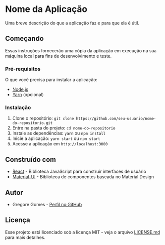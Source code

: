 # Nome da Aplicação

Uma breve descrição do que a aplicação faz e para que ela é útil.

## Começando

Essas instruções fornecerão uma cópia da aplicação em execução na sua máquina local para fins de desenvolvimento e teste.

### Pré-requisitos

O que você precisa para instalar a aplicação:
- [Node.js](https://nodejs.org/)
- [Yarn](https://yarnpkg.com/) (opcional)

### Instalação

1. Clone o repositório: `git clone https://github.com/seu-usuario/nome-do-repositorio.git`
2. Entre na pasta do projeto: `cd nome-do-repositorio`
3. Instale as dependências: `yarn` ou `npm install`
4. Inicie a aplicação: `yarn start` ou `npm start`
5. Acesse a aplicação em `http://localhost:3000`

## Construído com

- [React](https://reactjs.org/) - Biblioteca JavaScript para construir interfaces de usuário
- [Material-UI](https://material-ui.com/) - Biblioteca de componentes baseada no Material Design

## Autor

- Gregore Gomes - [Perfil no GitHub](https://github.com/GregoreGomes)

## Licença

Esse projeto está licenciado sob a licença MIT - veja o arquivo [LICENSE.md](LICENSE.md) para mais detalhes.

